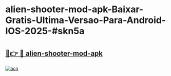 # alien-shooter-mod-apk-Baixar-Gratis-Ultima-Versao-Para-Android-IOS-2025-#skn5a

# <h2><a href="https://ainizakaria.my?title=alien-shooter-mod-apk&ref=24M">🔗👉 🔴 alien-shooter-mod-apk</a></h2>

[![acn](https://github.com/user-attachments/assets/0f9c940e-d8b0-45ae-aac7-cd30a18b3e1c)](https://ainizakaria.my?title=alien-shooter-mod-apk&ref=24M)


